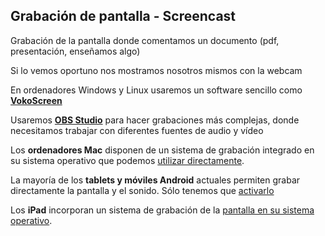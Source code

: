 ## Grabación de pantalla - Screencast 

Grabación de la pantalla donde comentamos un documento (pdf, presentación, enseñamos algo)

Si lo vemos oportuno nos mostramos nosotros mismos con la webcam

En ordenadores Windows y Linux usaremos un software sencillo como **[VokoScreen](./3.5.1_VokoScreen.md)**

Usaremos **[OBS Studio](./3.5.2_OBS.md)** para hacer grabaciones más complejas, donde necesitamos trabajar con diferentes fuentes de audio y vídeo

Los **ordenadores Mac** disponen de un sistema de grabación integrado en su sistema operativo que podemos [utilizar directamente](.3.5.3_GrabacionMac.md).

La mayoría de los **tablets y móviles Android** actuales permiten grabar directamente la pantalla y el sonido. Sólo tenemos que [activarlo](./3.5.4_GrabacionAndroid.md)

Los **iPad** incorporan un sistema de grabación de la [pantalla en su sistema operativo](./3.5.5_GrabacionIPad.md). 


